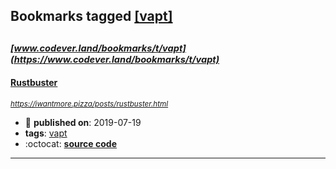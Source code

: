 ## Bookmarks tagged [[vapt]](https://www.codever.land/search?q=[vapt])

_<sup><sup>[www.codever.land/bookmarks/t/vapt](https://www.codever.land/bookmarks/t/vapt)</sup></sup>_
---
#### [Rustbuster](https://iwantmore.pizza/posts/rustbuster.html)
_<sup>https://iwantmore.pizza/posts/rustbuster.html</sup>_

* :calendar: **published on**: 2019-07-19
* **tags**: [vapt](../tagged/vapt.md)
* :octocat: **[source code](https://github.com/phra/rustbuster)**
---
